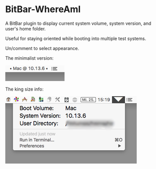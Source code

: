# BitBar-WhereAmI

A BitBar plugin to display current system volume, system version, and user's home folder. 

Useful for staying oriented while booting into multiple test systems.


Un/comment to select appearance.

The minimalist version:

![screenshot of menu with minimalist version](Minimalist.png)


The king size info:

![screenshot of menu with king size info](KingSizeInfo.png)

